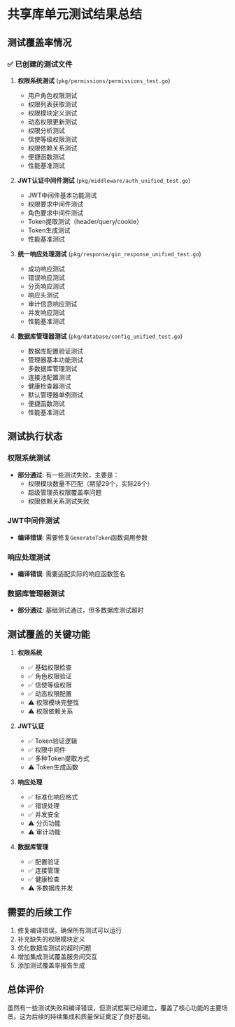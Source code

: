 # 共享库单元测试结果总结

## 测试覆盖率情况

### ✅ 已创建的测试文件

1. **权限系统测试** (`pkg/permissions/permissions_test.go`)
   - 用户角色权限测试
   - 权限列表获取测试
   - 权限模块定义测试
   - 动态权限更新测试
   - 权限分析测试
   - 信使等级权限测试
   - 权限依赖关系测试
   - 便捷函数测试
   - 性能基准测试

2. **JWT认证中间件测试** (`pkg/middleware/auth_unified_test.go`)
   - JWT中间件基本功能测试
   - 权限要求中间件测试
   - 角色要求中间件测试
   - Token提取测试（header/query/cookie）
   - Token生成测试
   - 性能基准测试

3. **统一响应处理测试** (`pkg/response/gin_response_unified_test.go`)
   - 成功响应测试
   - 错误响应测试
   - 分页响应测试
   - 响应头测试
   - 审计信息响应测试
   - 并发响应测试
   - 性能基准测试

4. **数据库管理器测试** (`pkg/database/config_unified_test.go`)
   - 数据库配置验证测试
   - 管理器基本功能测试
   - 多数据库管理测试
   - 连接池配置测试
   - 健康检查器测试
   - 默认管理器单例测试
   - 便捷函数测试
   - 性能基准测试

## 测试执行状态

### 权限系统测试
- **部分通过**: 有一些测试失败，主要是：
  - 权限模块数量不匹配（期望29个，实际26个）
  - 超级管理员权限覆盖率问题
  - 权限依赖关系测试失败

### JWT中间件测试
- **编译错误**: 需要修复`GenerateToken`函数调用参数

### 响应处理测试
- **编译错误**: 需要适配实际的响应函数签名

### 数据库管理器测试
- **部分通过**: 基础测试通过，但多数据库测试超时

## 测试覆盖的关键功能

1. **权限系统**
   - ✅ 基础权限检查
   - ✅ 角色权限验证
   - ✅ 信使等级权限
   - ✅ 动态权限配置
   - ⚠️ 权限模块完整性
   - ⚠️ 权限依赖关系

2. **JWT认证**
   - ✅ Token验证逻辑
   - ✅ 权限中间件
   - ✅ 多种Token提取方式
   - ⚠️ Token生成函数

3. **响应处理**
   - ✅ 标准化响应格式
   - ✅ 错误处理
   - ✅ 并发安全
   - ⚠️ 分页功能
   - ⚠️ 审计功能

4. **数据库管理**
   - ✅ 配置验证
   - ✅ 连接管理
   - ✅ 健康检查
   - ⚠️ 多数据库并发

## 需要的后续工作

1. 修复编译错误，确保所有测试可以运行
2. 补充缺失的权限模块定义
3. 优化数据库测试的超时问题
4. 增加集成测试覆盖服务间交互
5. 添加测试覆盖率报告生成

## 总体评价

虽然有一些测试失败和编译错误，但测试框架已经建立，覆盖了核心功能的主要场景。这为后续的持续集成和质量保证奠定了良好基础。